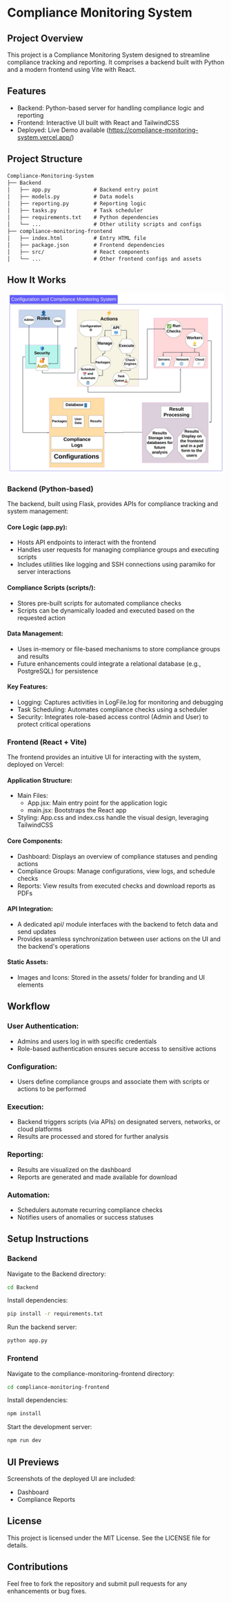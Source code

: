 # Compliance Monitoring System

## Project Overview
This project is a Compliance Monitoring System designed to streamline compliance tracking and reporting. It comprises a backend built with Python and a modern frontend using Vite with React.

## Features
- Backend: Python-based server for handling compliance logic and reporting
- Frontend: Interactive UI built with React and TailwindCSS
- Deployed: Live Demo available (https://compliance-monitoring-system.vercel.app/)

## Project Structure
```
Compliance-Monitoring-System
├── Backend
│   ├── app.py              # Backend entry point
│   ├── models.py           # Data models
│   ├── reporting.py        # Reporting logic
│   ├── tasks.py            # Task scheduler
│   ├── requirements.txt    # Python dependencies
│   └── ...                 # Other utility scripts and configs
├── compliance-monitoring-frontend
│   ├── index.html          # Entry HTML file
│   ├── package.json        # Frontend dependencies
│   ├── src/                # React components
│   └── ...                 # Other frontend configs and assets
```

## How It Works

![(Flowchart.jpg)](https://github.com/anshbhimani/Compliance-Monitoring-System/blob/anshbhimani-patch-1/Flowchart.jpg)


### Backend (Python-based)
The backend, built using Flask, provides APIs for compliance tracking and system management:

#### Core Logic (app.py):
- Hosts API endpoints to interact with the frontend
- Handles user requests for managing compliance groups and executing scripts
- Includes utilities like logging and SSH connections using paramiko for server interactions

#### Compliance Scripts (scripts/):
- Stores pre-built scripts for automated compliance checks
- Scripts can be dynamically loaded and executed based on the requested action

#### Data Management:
- Uses in-memory or file-based mechanisms to store compliance groups and results
- Future enhancements could integrate a relational database (e.g., PostgreSQL) for persistence

#### Key Features:
- Logging: Captures activities in LogFile.log for monitoring and debugging
- Task Scheduling: Automates compliance checks using a scheduler
- Security: Integrates role-based access control (Admin and User) to protect critical operations

### Frontend (React + Vite)
The frontend provides an intuitive UI for interacting with the system, deployed on Vercel:

#### Application Structure:
- Main Files:
  - App.jsx: Main entry point for the application logic
  - main.jsx: Bootstraps the React app
- Styling: App.css and index.css handle the visual design, leveraging TailwindCSS

#### Core Components:
- Dashboard: Displays an overview of compliance statuses and pending actions
- Compliance Groups: Manage configurations, view logs, and schedule checks
- Reports: View results from executed checks and download reports as PDFs

#### API Integration:
- A dedicated api/ module interfaces with the backend to fetch data and send updates
- Provides seamless synchronization between user actions on the UI and the backend's operations

#### Static Assets:
- Images and Icons: Stored in the assets/ folder for branding and UI elements

## Workflow

### User Authentication:
- Admins and users log in with specific credentials
- Role-based authentication ensures secure access to sensitive actions

### Configuration:
- Users define compliance groups and associate them with scripts or actions to be performed

### Execution:
- Backend triggers scripts (via APIs) on designated servers, networks, or cloud platforms
- Results are processed and stored for further analysis

### Reporting:
- Results are visualized on the dashboard
- Reports are generated and made available for download

### Automation:
- Schedulers automate recurring compliance checks
- Notifies users of anomalies or success statuses

## Setup Instructions

### Backend
Navigate to the Backend directory:
```bash
cd Backend
```

Install dependencies:
```bash
pip install -r requirements.txt
```

Run the backend server:
```bash
python app.py
```

### Frontend
Navigate to the compliance-monitoring-frontend directory:
```bash
cd compliance-monitoring-frontend
```

Install dependencies:
```bash
npm install
```

Start the development server:
```bash
npm run dev
```

## UI Previews
Screenshots of the deployed UI are included:
- Dashboard
- Compliance Reports

## License
This project is licensed under the MIT License. See the LICENSE file for details.

## Contributions
Feel free to fork the repository and submit pull requests for any enhancements or bug fixes.
